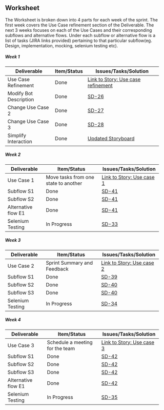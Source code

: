 ## Worksheet
The Worksheet is broken down into 4 parts for each week of the sprint. The first week covers the Use Case refinement section of the Deliverable. The next 3 weeks focuses on each of the Use Cases and their corresponding subflows and alternative flows. Under each subflow or alternative flow is a list of tasks (JIRA links provided) pertaining to that particular subflow(eg. Design, implementation, mocking, selenium testing etc).

##### Week 1

| Deliverable   | Item/Status   |  Issues/Tasks/Solution
| ------------- | ------------  |  ------------
| Use Case Refinement      | Done          | [Link to Story: Use case refinement](https://scrumster.atlassian.net/browse/SD-25)
| Modify Bot Description      | Done             | [SD-26](https://scrumster.atlassian.net/browse/SD-26)
| Change Use Case 2     | Done             |  [SD-27](https://scrumster.atlassian.net/browse/SD-27)
| Change Use Case 3     | Done             |  [SD-28](https://scrumster.atlassian.net/browse/SD-28)
| Simplify Interaction      | Done             |  [Updated Storyboard](https://github.ncsu.edu/rmuddur/Scrumster/blob/master/images/scrumster-2-0-highres.png)

##### Week 2

| Deliverable   | Item/Status   |  Issues/Tasks/Solution
| ------------- | ------------  |  ------------
| Use Case 1     | Move tasks from one state to another          | [Link to Story: Use case 1](https://scrumster.atlassian.net/browse/SD-30)
| Subflow S1    | Done             |  [SD-41](https://scrumster.atlassian.net/browse/SD-41)
| Subflow S2     | Done            |  [SD-41](https://scrumster.atlassian.net/browse/SD-41)
| Alternative flow E1     | Done             | [SD-41](https://scrumster.atlassian.net/browse/SD-41)
| Selenium Testing      | In Progress             | [SD-33](https://scrumster.atlassian.net/browse/SD-33)

##### Week 3

| Deliverable   | Item/Status   |  Issues/Tasks/Solution
| ------------- | ------------  |  ------------
| Use Case 2     | Sprint Summary and Feedback          | [Link to Story: Use case 2](https://scrumster.atlassian.net/browse/SD-31)
| Subflow S1     | Done             | [SD-39](https://scrumster.atlassian.net/browse/SD-39)
| Subflow S2     | Done             |  [SD-40](https://scrumster.atlassian.net/browse/SD-40)
| Subflow S3     | Done             |  [SD-40](https://scrumster.atlassian.net/browse/SD-40)
| Selenium Testing      | In Progress             |  [SD-34](https://scrumster.atlassian.net/browse/SD-34)

##### Week 4

| Deliverable   | Item/Status   |  Issues/Tasks/Solution
| ------------- | ------------  |  ------------
| Use Case 3     | Schedule a meeting for the team          | [Link to Story: Use case 3](https://scrumster.atlassian.net/browse/SD-32)
| Subflow S1     | Done             |  [SD-42](https://scrumster.atlassian.net/browse/SD-42)
| Subflow S2     | Done             |  [SD-42](https://scrumster.atlassian.net/browse/SD-42)
| Subflow S3     | Done             |  [SD-42](https://scrumster.atlassian.net/browse/SD-42)
| Alternative flow E1| Done    | [SD-42](https://scrumster.atlassian.net/browse/SD-42)
| Selenium Testing      | In Progress             |  [SD-35](https://scrumster.atlassian.net/browse/SD-35)
